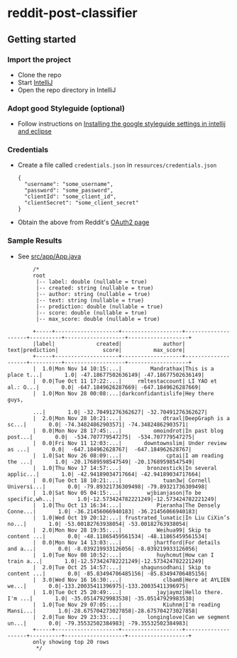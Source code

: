 # reddit-post-classifier

## Getting started

### Import the project
- Clone the repo
- Start [IntelliJ](https://www.jetbrains.com/idea/)
- Open the repo directory in IntelliJ

### Adopt good Styleguide (optional)
- Follow instructions on [Installing the google styleguide settings in intellij and eclipse](https://github.com/HPI-Information-Systems/Metanome/wiki/Installing-the-google-styleguide-settings-in-intellij-and-eclipse)

### Credentials
- Create a file called `credentials.json` in `resources/credentials.json`

    ```
    {
      "username": "some_username",
      "password": "some_password",
      "clientId": "some_client_id",
      "clientSecret": "some_client_secret"
    }
    ```
    
- Obtain the above from Reddit's [OAuth2 page](https://github.com/reddit/reddit/wiki/OAuth2)

### Sample Results
- See [src/app/App.java](https://github.com/hkiang01/reddit-post-classifier/blob/master/src/main/java/com/cs410dso/postclassifier/App.java)
```
        /*
        root
         |-- label: double (nullable = true)
         |-- created: string (nullable = true)
         |-- author: string (nullable = true)
         |-- text: string (nullable = true)
         |-- prediction: double (nullable = true)
         |-- score: double (nullable = true)
         |-- max_score: double (nullable = true)

        +-----+--------------------+-------------------+--------------------+----------+-------------------+-------------------+
        |label|             created|             author|                text|prediction|              score|          max_score|
        +-----+--------------------+-------------------+--------------------+----------+-------------------+-------------------+
        |  1.0|Mon Nov 14 10:15:...|         Mandrathax|This is a place t...|       1.0| -47.18677502636149| -47.18677502636149|
        |  0.0|Tue Oct 11 17:22:...|     rmltestaccount| LI YAO et al.: O...|       0.0| -647.1849626287669| -647.1849626287669|
        |  1.0|Mon Nov 28 00:08:...|darkconfidantislife|Hey there guys,

        ...|       1.0| -32.70491276362627| -32.70491276362627|
        |  2.0|Mon Nov 28 10:21:...|             dtraxl|DeepGraph is a sc...|       0.0| -74.34824862903571| -74.34824862903571|
        |  0.0|Mon Nov 28 17:45:...|          omoindrot|In past blog post...|       0.0|  -534.707779547275|  -534.707779547275|
        |  0.0|Fri Nov 11 12:03:...|       downtownslim| Under review as ...|       0.0|  -647.184962628767|  -647.184962628767|
        |  1.0|Sat Nov 26 08:09:...|              cptai|I am reading the ...|       1.0| -20.17689598547549| -20.17689598547549|
        |  1.0|Thu Nov 17 14:57:...|        bronzestick|In several applic...|       1.0| -42.94189034717664| -42.94189034717664|
        |  0.0|Tue Oct 18 10:21:...|             tuan3w| Cornell Universi...|       0.0| -79.89321736309498| -79.89321736309498|
        |  1.0|Sat Nov 05 04:15:...|        wjbianjason|To be specific,wh...|       1.0|-12.573424782221249|-12.573424782221249|
        |  1.0|Thu Oct 13 16:34:...|           Pieranha|The Densely Conne...|       1.0| -36.21456066940183| -36.21456066940183|
        |  1.0|Wed Oct 19 20:12:...| frustrated_lunatic|In Liu CiXin’s no...|       1.0| -53.00182763938054| -53.00182763938054|
        |  2.0|Mon Nov 28 19:35:...|           Weihua99| Skip to content ...|       0.0| -48.11865459561534| -48.11865459561534|
        |  0.0|Mon Nov 14 13:03:...|          jhartford|For details and a...|       0.0| -8.039219933126056| -8.039219933126056|
        |  1.0|Tue Nov 08 10:52:...|           huyhcmut|How can I train a...|       1.0|-12.573424782221249|-12.573424782221249|
        |  2.0|Tue Oct 25 14:57:...|      shagunsodhani| Skip to content ...|       0.0| -85.83494706485156| -85.83494706485156|
        |  3.0|Wed Nov 16 16:30:...|             clbam8|Here at AYLIEN we...|       0.0|-133.20035411396975|-133.20035411396975|
        |  1.0|Tue Oct 25 20:49:...|           jayjaymz|Hello there. I'm ...|       1.0| -35.05147929983538| -35.05147929983538|
        |  1.0|Tue Nov 29 07:05:...|             Kiuhnm|I'm reading Mansi...|       1.0|-28.675704273027858|-28.675704273027858|
        |  2.0|Tue Nov 29 23:33:...|        longinglove|Can we segment un...|       0.0| -79.35532502384983| -79.35532502384983|
        +-----+--------------------+-------------------+--------------------+----------+-------------------+-------------------+
        only showing top 20 rows
         */
 ```

